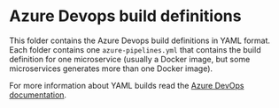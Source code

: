 # Azure Devops build definitions

This folder contains the Azure Devops build definitions in YAML format. Each folder contains one `azure-pipelines.yml` that contains the build definition for one microservice (usually a Docker image, but some microservices generates more than one Docker image).

For more information about YAML builds read the [Azure DevOps documentation](https://docs.microsoft.com/en-us/azure/devops/pipelines/get-started-yaml?view=azure-devops).